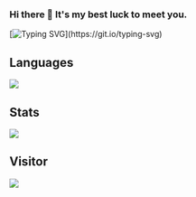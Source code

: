 ### Hi there 👋 It's my best luck to meet you.

[![Typing SVG](https://readme-typing-svg.demolab.com?font=Fira+Code&size=30&pause=2000&color=90F783&vCenter=true&width=1000&height=60&lines=I+don+not+konw+where+to+go%2Cbut+I+have+been+on+the+road.)](https://git.io/typing-svg)

## Languages
![](https://github-readme-stats.vercel.app/api/top-langs/?username=Sweelg&theme=dark&layout=compact)

## Stats
![](https://github-readme-stats.vercel.app/api?username=Sweelg&show_icons=true&theme=dark&count_private=true)

## Visitor
<img src="https://visitor-badge.glitch.me/badge?page_id=https://github.com/Sweelg&right_color=red" />
